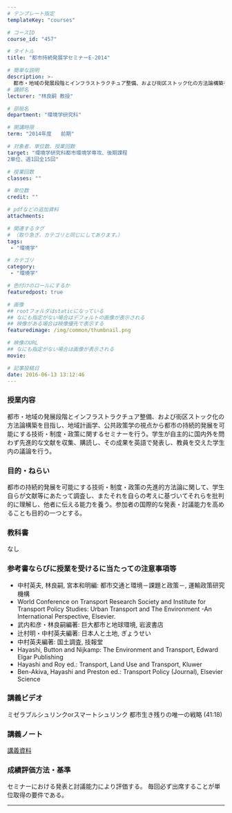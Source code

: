 ```yaml
---
# テンプレート指定
templateKey: "courses"

# コースID
course_id: "457"

# タイトル
title: "都市持続発展学セミナーE-2014"

# 簡単な説明
description: >-
  都市・地域の発展段階とインフラストラクチュア整備、および街区ストック化の方法論構築を目指し、地域計画学、公共政策学の視点から都市の持続的発展を可能にする技術・制度・政策に関するセミナーを行う。学生が自主的に国内外を問わず先進的な文献を収集、購読し、その成果を英語で発表し、教員を交えた学生内の議論を行う。 ...
# 講師名
lecturer: "林良嗣 教授"

# 部局名
department: "環境学研究科"

# 開講時限
term: "2014年度	前期"

# 対象者、単位数、授業回数
target: "環境学研究科都市環境学専攻、後期課程
2単位、週1回全15回"

# 授業回数
classes: ""

# 単位数
credit: ""

# pdfなどの追加資料
attachments:

# 関連するタグ
# （取り急ぎ、カテゴリと同じにしてあります。）
tags:
 - "環境学"

# カテゴリ
category:
 - "環境学"

# 色付けのロールにするか
featuredpost: true

# 画像
## rootフォルダはstaticになっている
## なにも指定がない場合はデフォルトの画像が表示される
## 映像がある場合は映像優先で表示する
featuredimage: /img/common/thumbnail.png

# 映像のURL
## なにも指定がない場合は画像が表示される
movie: 

# 記事投稿日
date: 2016-06-13 13:12:46
---
```


### 授業内容

都市・地域の発展段階とインフラストラクチュア整備、および街区ストック化の方法論構築を目指し、地域計画学、公共政策学の視点から都市の持続的発展を可能にする技術・制度・政策に関するセミナーを行う。学生が自主的に国内外を問わず先進的な文献を収集、購読し、その成果を英語で発表し、教員を交えた学生内の議論を行う。








### 目的・ねらい

都市の持続的発展を可能にする技術・制度・政策の先進的方法論に関して、学生自らが文献等にあたって調査し、またそれを自らの考えに基づいてそれらを批判的に理解し、他者に伝える能力を養う。参加者の国際的な発表・討議能力を高めることも目的の一つとする。

### 教科書

なし

### 参考書ならびに授業を受けるに当たっての注意事項等

* 中村英夫, 林良嗣, 宮本和明編: 都市交通と環境－課題と政策－, 運輸政策研究機構
* World Conference on Transport Research Society and Institute for Transport Policy Studies: Urban Transport and The Environment -An International Perspective, Elsevier.
* 武内和彦・林良嗣編著: 巨大都市と地球環境, 岩波書店
* 辻村明・中村英夫編著: 日本人と土地, ぎょうせい
* 中村英夫編著: 国土調査, 技報堂
* Hayashi, Button and Nijkamp: The Environment and Transport, Edward Elgar Publishing
* Hayashi and Roy ed.: Transport, Land Use and Transport, Kluwer
* Ben-Akiva, Hayashi and Preston ed.: Transport Policy (Journal), Elsevier Science





### 講義ビデオ

ミゼラブルシュリンクorスマートシュリンク 都市生き残りの唯一の戦略 (41:18)

### 講義ノート

[講義資料](http://ocw.nagoya-u.jp/files/457/hayashi_ppt.pdf) 






### 成績評価方法・基準

セミナーにおける発表と討議能力により評価する。 毎回必ず出席することが単位取得の要件である。



-----